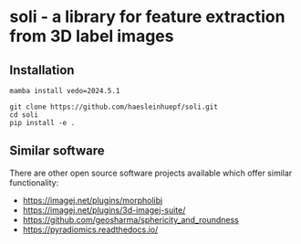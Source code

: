 # soli - a library for feature extraction from 3D label images

## Installation

```
mamba install vedo=2024.5.1
```

```
git clone https://github.com/haesleinhuepf/soli.git
cd soli
pip install -e .
```



## Similar software

There are other open source software projects available which offer similar functionality:
* https://imagej.net/plugins/morpholibj
* https://imagej.net/plugins/3d-imagej-suite/
* https://github.com/geosharma/sphericity_and_roundness
* https://pyradiomics.readthedocs.io/
